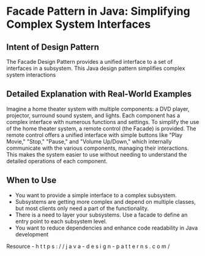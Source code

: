 # Facade Pattern in Java: Simplifying Complex System Interfaces

## Intent of Design Pattern

The Facade Design Pattern provides a unified interface to a set of interfaces in a subsystem. This Java design pattern simplifies complex system interactions

## Detailed Explanation with Real-World Examples

Imagine a home theater system with multiple components: a DVD player, projector, surround sound system, and lights. Each component has a complex interface with numerous functions and settings. To simplify the use of the home theater system, a remote control (the Facade) is provided. The remote control offers a unified interface with simple buttons like "Play Movie," "Stop," "Pause," and "Volume Up/Down," which internally communicate with the various components, managing their interactions. This makes the system easier to use without needing to understand the detailed operations of each component.

## When to Use

* You want to provide a simple interface to a complex subsystem.
* Subsystems are getting more complex and depend on multiple classes, but most clients only need a part of the functionality.
* There is a need to layer your subsystems. Use a facade to define an entry point to each subsystem level.
* You want to reduce dependencies and enhance code readability in Java development

Resource - h t t p s : / / j a v a - d e s i g n - p a t t e r n s . c o m /